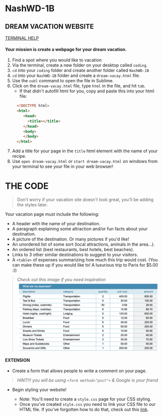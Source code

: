 # NashWD-1B

## DREAM VACATION WEBSITE
[TERMINAL HELP](https://github.com/sarah-codebug/NashWD-1A)

#### Your mission is create a webpage for your dream vacation.
1. Find a spot where you would like to vacation 
2. Via the terminal, create a new folder on your desktop called `coding`.
3. `cd` into your `coding` folder and create another folder called `NashWD-1B`
4. `cd` into your `NashWD-1B` folder and create a `dream-vacay.html` file.
4. Use the `subl` command to open the file in Sublime. 
5. Click on the `dream-vacay.html` file, type `html` in the file, and hit `tab`. 
    * If that didn't autofill html for you, copy and paste this into your html file: 
    ``` HTML
      <!DOCTYPE html>     
      <html>
         <head>
           <title></title>
         </head>
         <body>
         </body>
      </html>
    ```
6. Add a title for your page in the `title` html element with the name of your recipe. 
7. Use `open dream-vacay.html` or `start dream-vacay.html` on windows from your terminal to see your file in your web browser!

# THE CODE
> Don't worry if your vacation site doesn't look great, you'll be adding the styles later. 

Your vacation page must include the following:

* A header with the name of your destination.
* A paragraph explaining some attraction and/or fun facts about your destination.
* A picture of the destination. Or many pictures if you'd like!
* An unordered list of some sort (local attractions, animals in the area...).
* An ordered list (best restaurants, best hotels, best beaches).
* Links to 3 other similar destinations to suggest to your visitors.
* A `<table>` of expenses summarizing how much this trip would cost. (You can make these up if you would like to! A luxurious trip to Paris for $5.00 :)) 

> *Check out this image if you need inspiration* ![table](/table-image.png) 

#### EXTENSION

* Create a form that allows people to write a comment on your page. 
> *HINT!!! you will be using `<form method="post">` & Google is your friend*
* Begin styling your website!

    * Note: You'll need to create a `style.css` page for your CSS styling.
    * Once you've created `style.css` you need to link your CSS file to our HTML file. If you've forgotten how to do that, check out this [link](https://teamtreehouse.com/community/htmlcss-linking).



